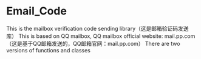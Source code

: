 # Email_Code
This is the mailbox verification code sending library（这是邮箱验证码发送库） This is based on QQ mailbox, QQ mailbox official website: mail.pp.com（这是基于QQ邮箱发送的，QQ邮箱官网：mail.pp.com） There are two versions of functions and classes
